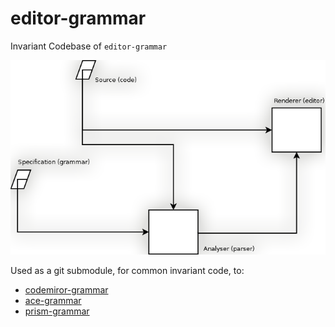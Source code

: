 # editor-grammar

Invariant Codebase of `editor-grammar`



[![Specification - Analyser - Renderer Model](spec-analyser-renderer-diagram.png)](grammar-reference.md#modularity-and-future-directions)



Used as a git submodule, for common invariant code, to:


* [codemiror-grammar](https://github.com/foo123/codemirror-grammar)
* [ace-grammar](https://github.com/foo123/ace-grammar)
* [prism-grammar](https://github.com/foo123/prism-grammar)

